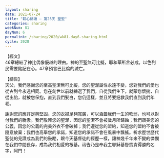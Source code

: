 ```yaml
---
layout: sharing
date: 2021-07-24
title: "耕心禱讀 – 第25天 至聖"
categories: sharing
weekNum: 81
dayNum: 6
permalink: /sharing/2020/wk81-day6-sharing.html
cycle: 2020
---
```


【經文】  
46章總結了神比偶像優越的理由。神的至聖無可比擬，耶和華所言必成，以色列民需要銘記在心。47章預言巴比倫的滅亡。

【禱告】  
天父，我們感謝您的至高聖潔無可比擬，您的聖潔屬性永遠不變，您對我們的愛也從古到今永遠相同。您在創世以前就揀選了我們，自從我們生下，就蒙您懷揣，自從出胎，就被您保抱，直到我們髮白，您仍這樣，並且將要拯救我們直到我們年老。

謝謝您的應許足夠堅固，您的衣襟足夠寬廣，可以涵蓋我們一生的軟弱，也可以對付我們的驕傲。我們敬拜您的聖潔，因您的聖潔不會被歲月所鏽蝕；我們讚美您的公義，因您的公義的完美外衣不會破掉；我們遵從您的盟約，知道您的盟約不會被隨意放棄；我們也高舉您的承諾，知道您的承諾不會在風暴中飄搖。祈求歷世歷代聖徒的見證成為我們的鼓勵，跟今天基督徒的經歷一樣，讓神幾千年來不變的憐憫在我們中間長存，成為我們相愛的根基。禱告乃是奉我主耶穌基督寶貴得勝的名字，阿門！
